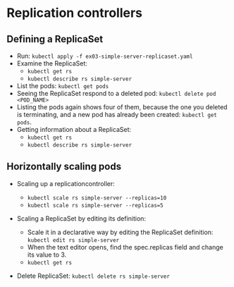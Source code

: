 # Replication controllers

## Defining a ReplicaSet
- Run: `kubectl apply -f ex03-simple-server-replicaset.yaml`
- Examine the ReplicaSet:
    - `kubectl get rs`
    - `kubectl describe rs simple-server`
- List the pods: `kubectl get pods`
- Seeing the ReplicaSet respond to a deleted pod: `kubectl delete pod <POD_NAME>`
- Listing the pods again shows four of them, because the one you deleted is terminating, and a new pod has already been created: `kubectl get pods`. 
- Getting information about a ReplicaSet:
    - `kubectl get rs`
    - `kubectl describe rs simple-server`

## Horizontally scaling pods
- Scaling up a replicationcontroller: 
    - `kubectl scale rs simple-server --replicas=10`
    - `kubectl scale rs simple-server --replicas=5`
- Scaling a ReplicaSet by editing its definition:
    - Scale it in a declarative way by editing the ReplicaSet definition: `kubectl edit rs simple-server`
    - When the text editor opens, find the spec.replicas field and change its value to 3.
    - `kubectl get rs`

- Delete ReplicaSet: `kubectl delete rs simple-server`
